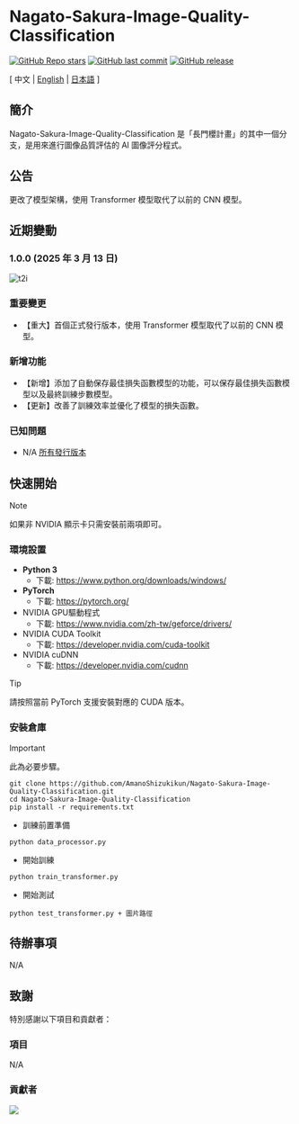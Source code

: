 # Nagato-Sakura-Image-Quality-Classification

[![GitHub Repo stars](https://img.shields.io/github/stars/AmanoShizukikun/Nagato-Sakura-Image-Quality-Classification?style=social)](https://github.com/AmanoShizukikun/Nagato-Sakura-Image-Quality-Classification/stargazers)
[![GitHub last commit](https://img.shields.io/github/last-commit/AmanoShizukikun/Nagato-Sakura-Image-Quality-Classification)](https://github.com/AmanoShizukikun/Nagato-Sakura-Image-Quality-Classification/commits/main)
[![GitHub release](https://img.shields.io/github/v/release/AmanoShizukikun/Nagato-Sakura-Image-Quality-Classification)](https://github.com/AmanoShizukikun/Nagato-Sakura-Image-Quality-Classification/releases)

\[ 中文 | [English](https://github.com/AmanoShizukikun/Nagato-Sakura-Image-Quality-Classification/blob/main/assets/docs/README_en.md) | [日本語](https://github.com/AmanoShizukikun/Nagato-Sakura-Image-Quality-Classification/blob/main/assets/docs/README_jp.md) \]

## 簡介
Nagato-Sakura-Image-Quality-Classification 是「長門櫻計畫」的其中一個分支，是用來進行圖像品質評估的 AI 圖像評分程式。

## 公告
更改了模型架構，使用 Transformer 模型取代了以前的 CNN 模型。

## 近期變動
### 1.0.0 (2025 年 3 月 13 日)
![t2i](https://github.com/AmanoShizukikun/Nagato-Sakura-Image-Quality-Classification/blob/main/assets/preview/1.0.0.jpg)
### 重要變更
- 【重大】首個正式發行版本，使用 Transformer 模型取代了以前的 CNN 模型。
### 新增功能
- 【新增】添加了自動保存最佳損失函數模型的功能，可以保存最佳損失函數模型以及最終訓練步數模型。
- 【更新】改善了訓練效率並優化了模型的損失函數。
### 已知問題
- N/A
[所有發行版本](https://github.com/AmanoShizukikun/Nagato-Sakura-Image-Quality-Classification/blob/main/assets/docs/Changelog.md)

## 快速開始
> [!NOTE]
> 如果非 NVIDIA 顯示卡只需安裝前兩項即可。
### 環境設置
- **Python 3**
  - 下載: https://www.python.org/downloads/windows/
- **PyTorch**
  - 下載: https://pytorch.org/
- NVIDIA GPU驅動程式
  - 下載: https://www.nvidia.com/zh-tw/geforce/drivers/
- NVIDIA CUDA Toolkit
  - 下載: https://developer.nvidia.com/cuda-toolkit
- NVIDIA cuDNN
  - 下載: https://developer.nvidia.com/cudnn
> [!TIP]
> 請按照當前 PyTorch 支援安裝對應的 CUDA 版本。
### 安裝倉庫
> [!IMPORTANT]
> 此為必要步驟。
```shell
git clone https://github.com/AmanoShizukikun/Nagato-Sakura-Image-Quality-Classification.git
cd Nagato-Sakura-Image-Quality-Classification
pip install -r requirements.txt
```
- 訓練前置準備
```shell
python data_processor.py
```

- 開始訓練
```shell
python train_transformer.py
```

- 開始測試
```shell
python test_transformer.py + 圖片路徑
```

## 待辦事項
N/A

## 致謝
特別感謝以下項目和貢獻者：
### 項目
N/A
### 貢獻者
<a href="https://github.com/AmanoShizukikun/Nagato-Sakura-Image-Quality-Classification/graphs/contributors" target="_blank">
  <img src="https://contrib.rocks/image?repo=AmanoShizukikun/Nagato-Sakura-Image-Quality-Classification" />
</a>